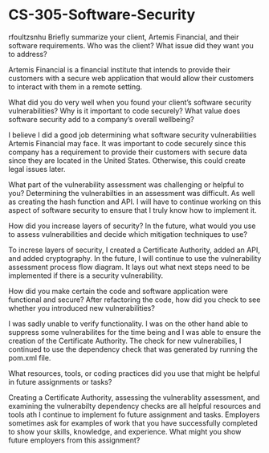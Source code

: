 # CS-305-Software-Security

rfoultzsnhu
Briefly summarize your client, Artemis Financial, and their software requirements. Who was the client? What issue did they want you to address?

Artemis Financial is a financial institute that intends to provide their customers with a secure web application that would allow their customers to interact with them in a remote setting. 

What did you do very well when you found your client’s software security vulnerabilities? Why is it important to code securely? What value does software security add to a company’s overall wellbeing?

I believe I did a good job determining what software security vulnerabilities Artemis Financial may face. It was important to code securely since this company has a requirement to provide their customers with secure data since they are located in the United States. Otherwise, this could create legal issues later. 

What part of the vulnerability assessment was challenging or helpful to you?
Determining the vulnerabilties in an assessment was difficult. As well as creating the hash function and API. I will have to continue working on this aspect of software security to ensure that I truly know how to implement it.

How did you increase layers of security? In the future, what would you use to assess vulnerabilities and decide which mitigation techniques to use?

To increse layers of security, I created a Certificate Authority, added an API, and added cryptography. In the future, I will continue to use the vulnerability assessment process flow diagram. It lays out what next steps need to be implemented if there is a security vulnerability. 

How did you make certain the code and software application were functional and secure? After refactoring the code, how did you check to see whether you introduced new vulnerabilities?

I was sadly unable to verify functionality. I was on the other hand able to suppress some vulnerabilites for the time being and I was able to ensure the creation of the Certificate Authority. The check for new vulnerabilies, I continued to use the dependency check that was generated by running the pom.xml file.

What resources, tools, or coding practices did you use that might be helpful in future assignments or tasks?

Creating a Certificate Authority, assessing the vulnerablity assessment, and examining the vulnerabilty dependency checks are all helpful resources and tools ath I continue to implement fo future assignment and tasks.
Employers sometimes ask for examples of work that you have successfully completed to show your skills, knowledge, and experience. What might you show future employers from this assignment?
